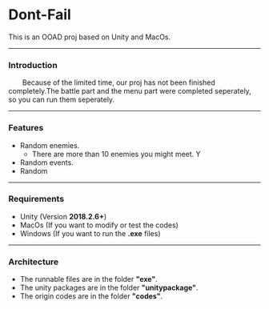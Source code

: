 # Dont-Fail
This is an OOAD proj based on Unity and MacOs.

---

### Introduction
<p style="text-indent:2em">
Because of the limited time, our proj has not been finished completely.The battle part
and the menu part were completed seperately, so you can run them seperately.
</p>

---

### Features
- Random enemies.
  - There are more than 10 enemies you might meet. Y
- Random events.
- Random 

---

### Requirements
- Unity (Version **2018.2.6+**)
- MacOs (If you want to modify or test the codes)
- Windows (If you want to run the **.exe** files)
---

### Architecture
- The runnable files are in the folder **"exe"**.
- The unity packages are in the folder **"unitypackage"**.
- The origin codes are in the folder **"codes"**.


